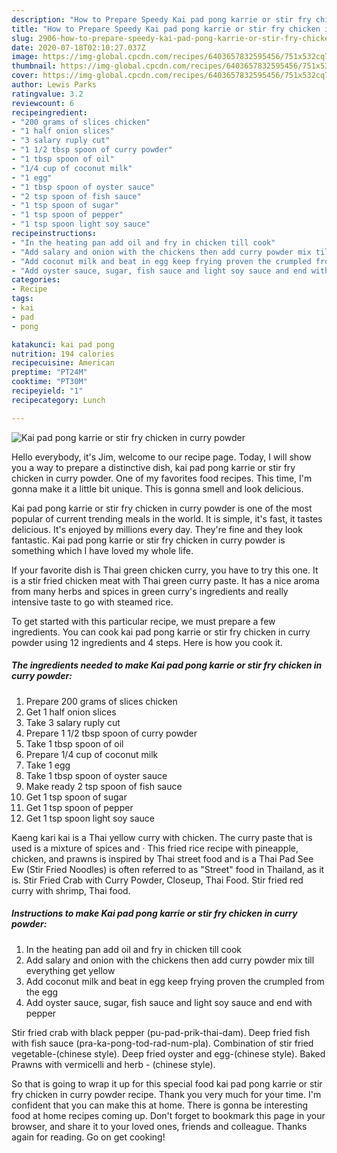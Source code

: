 ```yaml
---
description: "How to Prepare Speedy Kai pad pong karrie or stir fry chicken in curry powder"
title: "How to Prepare Speedy Kai pad pong karrie or stir fry chicken in curry powder"
slug: 2906-how-to-prepare-speedy-kai-pad-pong-karrie-or-stir-fry-chicken-in-curry-powder
date: 2020-07-18T02:10:27.037Z
image: https://img-global.cpcdn.com/recipes/6403657832595456/751x532cq70/kai-pad-pong-karrie-or-stir-fry-chicken-in-curry-powder-recipe-main-photo.jpg
thumbnail: https://img-global.cpcdn.com/recipes/6403657832595456/751x532cq70/kai-pad-pong-karrie-or-stir-fry-chicken-in-curry-powder-recipe-main-photo.jpg
cover: https://img-global.cpcdn.com/recipes/6403657832595456/751x532cq70/kai-pad-pong-karrie-or-stir-fry-chicken-in-curry-powder-recipe-main-photo.jpg
author: Lewis Parks
ratingvalue: 3.2
reviewcount: 6
recipeingredient:
- "200 grams of slices chicken"
- "1 half onion slices"
- "3 salary ruply cut"
- "1 1/2 tbsp spoon of curry powder"
- "1 tbsp spoon of oil"
- "1/4 cup of coconut milk"
- "1 egg"
- "1 tbsp spoon of oyster sauce"
- "2 tsp spoon of fish sauce"
- "1 tsp spoon of sugar"
- "1 tsp spoon of pepper"
- "1 tsp spoon light soy sauce"
recipeinstructions:
- "In the heating pan add oil and fry in chicken till cook"
- "Add salary and onion with the chickens then add curry powder mix till everything get yellow"
- "Add coconut milk and beat in egg keep frying proven the crumpled from the egg"
- "Add oyster sauce, sugar, fish sauce and light soy sauce and end with pepper"
categories:
- Recipe
tags:
- kai
- pad
- pong

katakunci: kai pad pong 
nutrition: 194 calories
recipecuisine: American
preptime: "PT24M"
cooktime: "PT30M"
recipeyield: "1"
recipecategory: Lunch

---
```



![Kai pad pong karrie or stir fry chicken in curry powder](https://img-global.cpcdn.com/recipes/6403657832595456/751x532cq70/kai-pad-pong-karrie-or-stir-fry-chicken-in-curry-powder-recipe-main-photo.jpg)

Hello everybody, it's Jim, welcome to our recipe page. Today, I will show you a way to prepare a distinctive dish, kai pad pong karrie or stir fry chicken in curry powder. One of my favorites food recipes. This time, I'm gonna make it a little bit unique. This is gonna smell and look delicious.

Kai pad pong karrie or stir fry chicken in curry powder is one of the most popular of current trending meals in the world. It is simple, it's fast, it tastes delicious. It's enjoyed by millions every day. They're fine and they look fantastic. Kai pad pong karrie or stir fry chicken in curry powder is something which I have loved my whole life.

If your favorite dish is Thai green chicken curry, you have to try this one. It is a stir fried chicken meat with Thai green curry paste. It has a nice aroma from many herbs and spices in green curry&#39;s ingredients and really intensive taste to go with steamed rice.


To get started with this particular recipe, we must prepare a few ingredients. You can cook kai pad pong karrie or stir fry chicken in curry powder using 12 ingredients and 4 steps. Here is how you cook it.

<!--inarticleads1-->

##### The ingredients needed to make Kai pad pong karrie or stir fry chicken in curry powder:

1. Prepare 200 grams of slices chicken
1. Get 1 half onion slices
1. Take 3 salary ruply cut
1. Prepare 1 1/2 tbsp spoon of curry powder
1. Take 1 tbsp spoon of oil
1. Prepare 1/4 cup of coconut milk
1. Take 1 egg
1. Take 1 tbsp spoon of oyster sauce
1. Make ready 2 tsp spoon of fish sauce
1. Get 1 tsp spoon of sugar
1. Get 1 tsp spoon of pepper
1. Get 1 tsp spoon light soy sauce


Kaeng kari kai is a Thai yellow curry with chicken. The curry paste that is used is a mixture of spices and · This fried rice recipe with pineapple, chicken, and prawns is inspired by Thai street food and is a Thai Pad See Ew (Stir Fried Noodles) is often referred to as &#34;Street&#34; food in Thailand, as it is. Stir Fried Crab with Curry Powder, Closeup, Thai Food. Stir fried red curry with shrimp, Thai food. 

<!--inarticleads2-->

##### Instructions to make Kai pad pong karrie or stir fry chicken in curry powder:

1. In the heating pan add oil and fry in chicken till cook
1. Add salary and onion with the chickens then add curry powder mix till everything get yellow
1. Add coconut milk and beat in egg keep frying proven the crumpled from the egg
1. Add oyster sauce, sugar, fish sauce and light soy sauce and end with pepper


Stir fried crab with black pepper (pu-pad-prik-thai-dam). Deep fried fish with fish sauce (pra-ka-pong-tod-rad-num-pla). Combination of stir fried vegetable-(chinese style). Deep fried oyster and egg-(chinese style). Baked Prawns with vermicelli and herb - (chinese style). 

So that is going to wrap it up for this special food kai pad pong karrie or stir fry chicken in curry powder recipe. Thank you very much for your time. I'm confident that you can make this at home. There is gonna be interesting food at home recipes coming up. Don't forget to bookmark this page in your browser, and share it to your loved ones, friends and colleague. Thanks again for reading. Go on get cooking!
